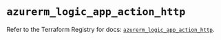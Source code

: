# `azurerm_logic_app_action_http`

Refer to the Terraform Registry for docs: [`azurerm_logic_app_action_http`](https://registry.terraform.io/providers/hashicorp/azurerm/3.111.0/docs/resources/logic_app_action_http).
